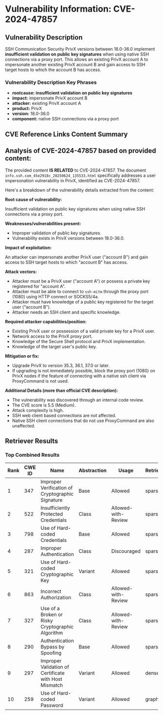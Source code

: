 # Vulnerability Information: CVE-2024-47857

## Vulnerability Description
SSH Communication Security PrivX versions between 18.0-36.0 implement **insufficient validation on public key signatures** when using native SSH connections via a proxy port. This allows an existing PrivX account A to impersonate another existing PrivX account B and gain access to SSH target hosts to which the account B has access.

### Vulnerability Description Key Phrases
- **rootcause:** **insufficient validation on public key signatures**
- **impact:** impersonate PrivX account B
- **attacker:** existing PrivX account A
- **product:** PrivX
- **version:** 18.0-36.0
- **component:** native SSH connections via a proxy port

## CVE Reference Links Content Summary
## Analysis of CVE-2024-47857 based on provided content:

The provided content **IS RELATED** to CVE-2024-47857. The document `info.ssh.com_45e2918c_20250624_135533.html` specifically addresses a user impersonation vulnerability in PrivX, identified as CVE-2024-47857.

Here's a breakdown of the vulnerability details extracted from the content:

**Root cause of vulnerability:**

Insufficient validation on public key signatures when using native SSH connections via a proxy port.

**Weaknesses/vulnerabilities present:**

*   Improper validation of public key signatures.
*   Vulnerability exists in PrivX versions between 18.0-36.0.

**Impact of exploitation:**

An attacker can impersonate another PrivX user ("account B") and gain access to SSH target hosts to which "account B" has access.

**Attack vectors:**

*   Attacker must be a PrivX user ("account A") or possess a private key registered for "account A".
*   Attacker must be able to connect to `ssh-mitm` through the proxy port (1080) using HTTP connect or SOCKS5/4a.
*   Attacker must have knowledge of a public key registered for the target user ("account B").
*   Attacker needs an SSH client and specific knowledge.

**Required attacker capabilities/position:**

*   Existing PrivX user or possession of a valid private key for a PrivX user.
*   Network access to the PrivX proxy port.
*   Knowledge of the Secure Shell protocol and PrivX implementation.
*   Knowledge of the target user's public key.

**Mitigation or fix:**

*   Upgrade PrivX to version 35.3, 36.1, 37.0 or later.
*   If upgrading is not immediately possible, block the proxy port (1080) on PrivX nodes if the feature of connecting with a native ssh client via ProxyCommand is not used.

**Additional Details (more than official CVE description):**

*   The vulnerability was discovered through an internal code review.
*   The CVE score is 5.5 (Medium).
*   Attack complexity is high.
*   SSH web client based connections are not affected.
*   Native SSH client connections that do not use ProxyCommand are also unaffected.

## Retriever Results

### Top Combined Results

| Rank | CWE ID | Name | Abstraction | Usage  | Retrievers | Individual Scores |
|------|--------|------|-------------|-------|------------|-------------------|
| 1 | 347 | Improper Verification of Cryptographic Signature | Base | Allowed | sparse | 0.288 |
| 2 | 522 | Insufficiently Protected Credentials | Class | Allowed-with-Review | sparse | 0.281 |
| 3 | 798 | Use of Hard-coded Credentials | Base | Allowed | sparse | 0.280 |
| 4 | 287 | Improper Authentication | Class | Discouraged | sparse | 0.279 |
| 5 | 321 | Use of Hard-coded Cryptographic Key | Variant | Allowed | sparse | 0.278 |
| 6 | 863 | Incorrect Authorization | Class | Allowed-with-Review | sparse | 0.277 |
| 7 | 327 | Use of a Broken or Risky Cryptographic Algorithm | Class | Allowed-with-Review | sparse | 0.276 |
| 8 | 290 | Authentication Bypass by Spoofing | Base | Allowed | sparse | 0.275 |
| 9 | 297 | Improper Validation of Certificate with Host Mismatch | Variant | Allowed | dense | 0.502 |
| 10 | 259 | Use of Hard-coded Password | Variant | Allowed | graph | 0.003 |

